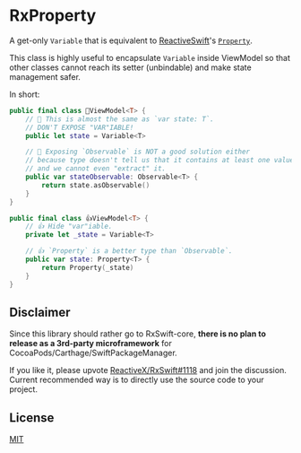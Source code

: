 # RxProperty

A get-only `Variable` that is equivalent to [ReactiveSwift](https://github.com/ReactiveCocoa/ReactiveSwift)'s [`Property`](https://github.com/ReactiveCocoa/ReactiveSwift/blob/1.1.0/Sources/Property.swift#L455).

This class is highly useful to encapsulate `Variable` inside ViewModel so that other classes cannot reach its setter (unbindable) and make state management safer.

In short:

```swift
public final class 💩ViewModel<T> {
    // 💩 This is almost the same as `var state: T`.
    // DON'T EXPOSE "VAR"IABLE!
    public let state = Variable<T>

    // 💩 Exposing `Observable` is NOT a good solution either
    // because type doesn't tell us that it contains at least one value
    // and we cannot even "extract" it.
    public var stateObservable: Observable<T> {
        return state.asObservable()
    }
}
```

```swift
public final class 👍ViewModel<T> {
    // 👍 Hide "var"iable.
    private let _state = Variable<T>

    // 👍 `Property` is a better type than `Observable`.
    public var state: Property<T> {
        return Property(_state)
    }
}
```

## Disclaimer

Since this library should rather go to RxSwift-core, **there is no plan to release as a 3rd-party microframework** for CocoaPods/Carthage/SwiftPackageManager. 

If you like it, please upvote [ReactiveX/RxSwift#1118](https://github.com/ReactiveX/RxSwift/pull/1118) and join the discussion.
Current recommended way is to directly use the source code to your project.

## License

[MIT](LICENSE)
